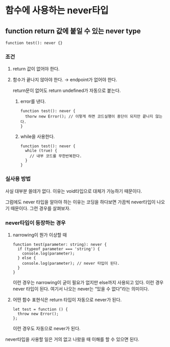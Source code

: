 # 함수에 사용하는 never타입

## function return 값에 붙일 수 있는 never type

```tsx
function test(): never {}
```

### 조건

1. return 값이 없어야 한다.
2. 함수가 끝나지 않아야 한다. → endpoint가 없어야 한다.

   return문이 없어도 return undefined가 자동으로 붙는다.

   1. error를 낸다.

      ```tsx
      function test(): never {
      	thorw new Error(); // 이렇게 하면 코드실행이 중단이 되지만 끝나지 않는다.
      }
      ```

   2. while을 사용한다.

      ```tsx
      function test(): never {
        while (true) {
          // 내부 코드를 무한반복한다.
        }
      }
      ```

### 실사용 방법

사실 대부분 쓸데가 없다. 이유는 void타입으로 대체가 가능하기 때문이다.

그럼에도 never 타입을 알아야 하는 이유는 코딩을 하다보면 가끔씩 never타입이 나오기 때문이다. 그런 경우를 살펴보자.

### never타입이 등장하는 경우

1. narrowing이 뭔가 이상할 때

   ```tsx
   function test(parameter: string): never {
     if (typeof parameter === 'string') {
       console.log(parameter);
     } else {
       console.log(parameter); // never 타입이 된다.
     }
   }
   ```

   이런 경우는 narrowing이 굳이 필요가 없지만 else까지 사용되고 있다. 이런 경우 never 타입이 된다. 여기서 나오는 never는 “있을 수 없다”라는 의미이다.

2. 어떤 함수 표현식은 return 타입이 자동으로 never가 된다.

   ```tsx
   let test = function () {
     throw new Error();
   };
   ```

   이런 경우도 자동으로 never가 된다.

never타입을 사용할 일은 거의 없고 나왔을 때 이해를 할 수 있으면 된다.
